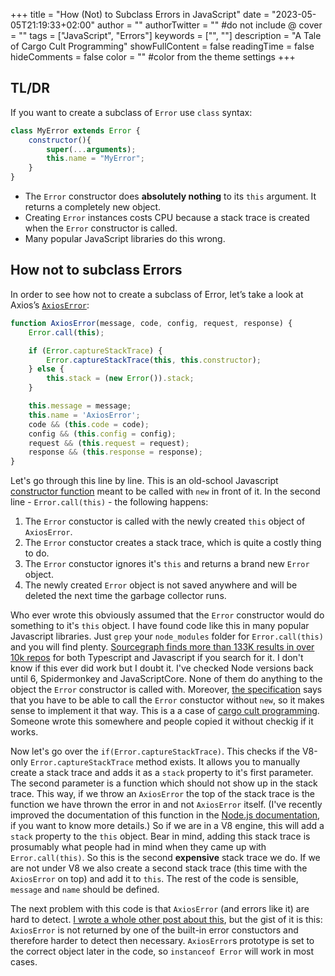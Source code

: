 +++
title = "How (Not) to Subclass Errors in JavaScript"
date = "2023-05-05T21:19:33+02:00"
author = ""
authorTwitter = "" #do not include @
cover = ""
tags = ["JavaScript", "Errors"]
keywords = ["", ""]
description = "A Tale of Cargo Cult Programming"
showFullContent = false
readingTime = false
hideComments = false
color = "" #color from the theme settings
+++

## TL/DR

If you want to create a subclass of `Error` use `class` syntax:

```JavaScript
class MyError extends Error {
    constructor(){
        super(...arguments);
        this.name = "MyError";
    }
}

```
- The `Error` constructor does **absolutely nothing** to its `this` argument. It returns a completely new object.
- Creating `Error` instances costs CPU because a stack trace is created when the `Error` constructor is called.
- Many popular JavaScript libraries do this wrong.

## How not to subclass Errors

In order to see how not to create a subclass of Error, let’s take a look at Axios’s
[`AxiosError`](https://github.com/axios/axios/blob/21a5ad34c4a5956d81d338059ac0dd34a19ed094/lib/core/AxiosError.js):

```javascript
function AxiosError(message, code, config, request, response) {
    Error.call(this);

    if (Error.captureStackTrace) {
        Error.captureStackTrace(this, this.constructor);
    } else {
        this.stack = (new Error()).stack;
    }

    this.message = message;
    this.name = 'AxiosError';
    code && (this.code = code);
    config && (this.config = config);
    request && (this.request = request);
    response && (this.response = response);
}
```

Let's go through this line by line. This is an old-school Javascript [constructor function](https://developer.mozilla.org/en-US/docs/Web/JavaScript/Inheritance_and_the_prototype_chain#constructors)
meant to be called with `new` in front of it. In the second line - `Error.call(this)` - the following happens:

1. The `Error` constuctor is called with the newly created `this` object of `AxiosError`.
2. The `Error` constuctor creates a stack trace, which is quite a costly thing to do.
3. The `Error` constuctor ignores it's `this` and returns a brand new `Error` object.
4. The newly created `Error` object is not saved anywhere and will be deleted the next time the garbage collector runs.

Who ever wrote this obviously assumed that the `Error` constructor would do something to it's `this` object.
I have found code like this in many popular Javascript libraries. Just `grep` your `node_modules` folder for
`Error.call(this)` and you will find plenty. [Sourcegraph finds more than 133K results in over 10k repos](https://sourcegraph.com/search?q=context:global+%28language:JavaScript+OR+language:TypeScript%29+content:%22Error.call%28this%29%22+count:1000000&patternType=standard&sm=0&groupBy=repo)
for both Typescript and Javascript if you search for it. I don't know if this ever did work but I doubt it. I've checked
Node versions back until 6, Spidermonkey and JavaScriptCore. None of them do anything to the object the
`Error` constructor is called with. Moreover, [the specification](https://262.ecma-international.org/13.0/#sec-error-constructor)
says that you have to be able to call the `Error` constuctor without `new`, so it makes sense to implement it
that way. This is a a case of [cargo cult programming](https://en.wikipedia.org/wiki/Cargo_cult_programming).
Someone wrote this somewhere and people copied it without checkig if it works.

Now let's go over the `if(Error.captureStackTrace)`. This checks if the V8-only `Error.captureStackTrace` method exists.
It allows you to manually create a stack trace and adds it as a `stack` property to it's first parameter. The second parameter
is a function which should not show up in the stack trace. This way, if we throw an `AxiosError` the top of the stack trace
is the function we have thrown the error in and not `AxiosError` itself. (I've recently improved the documentation of this function in
the [Node.js documentation](https://nodejs.org/dist/latest-v20.x/docs/api/errors.html#errorcapturestacktracetargetobject-constructoropt), if you want to know more details.)
So if we are in a V8 engine, this will add a `stack` property to the `this` object.
Bear in mind, adding this stack trace is prosumably what people had in mind when they came up with `Error.call(this)`.
So this is the second **expensive** stack trace we do. If we are not under V8 we also create a second stack trace (this time with
the `AxiosError` on top) and add it to `this`. The rest of the code is sensible, `message` and `name` should be defined.

The next problem with this code is that `AxiosError` (and errors like it) are hard to detect. [I wrote a whole other post about this](../detect-js-errors),
but the gist of it is this: `AxiosError` is not returned by one of the built-in error constuctors and therefore harder to detect then
necessary. `AxiosError`s prototype is set to the correct object later in the code, so `instanceof Error` will work in most cases.

